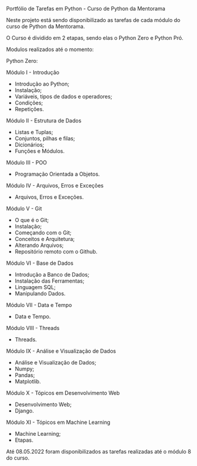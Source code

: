 Portfólio de Tarefas em Python - Curso de Python da Mentorama

Neste projeto está sendo disponibilizado as tarefas de cada módulo do curso de Python da Mentorama.

O Curso é dividido em 2 etapas, sendo elas o Python Zero e Python Pró.

Modulos realizados até o momento:

Python Zero:

Módulo I - Introdução
- Introdução ao Python;
- Instalação;
- Variáveis, tipos de dados e operadores;
- Condições;
- Repetições.

Módulo II - Estrutura de Dados
- Listas e Tuplas;
- Conjuntos, pilhas e filas;
- Dicionários;
- Funções e Módulos.

Módulo III - POO
- Programação Orientada a Objetos.

Módulo IV - Arquivos, Erros e Exceções
- Arquivos, Erros e Exceções.

Módulo V - Git
- O que é o Git;
- Instalação;
- Começando com o Git;
- Conceitos e Arquitetura;
- Alterando Arquivos;
- Repositório remoto com o Github.

Módulo VI - Base de Dados
- Introdução a Banco de Dados;
- Instalação das Ferramentas;
- Linguagem SQL;
- Manipulando Dados.

Módulo VII - Data e Tempo
- Data e Tempo.

Módulo VIII - Threads
- Threads.

Módulo IX - Análise e Visualização de Dados
- Análise e Visualização de Dados;
- Numpy;
- Pandas;
- Matplotlib.

Módulo X - Tópicos em Desenvolvimento Web
- Desenvolvimento Web;
- Django.

Módulo XI - Tópicos em Machine Learning
- Machine Learning;
- Etapas.



Até 08.05.2022 foram disponibilizados as tarefas realizadas até o módulo 8 do curso. 
